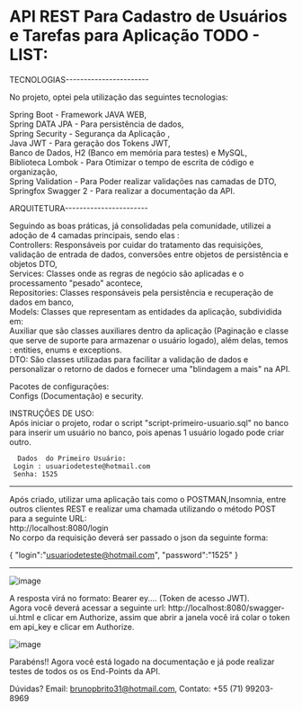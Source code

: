 ﻿# API REST Para Cadastro de Usuários e Tarefas para Aplicação TODO - LIST:

TECNOLOGIAS-----------------------

No projeto, optei pela utilização das seguintes tecnologias:

Spring Boot - Framework JAVA WEB,<br>
Spring DATA JPA - Para persistência de dados,<br>
Spring Security - Segurança da Aplicação ,<br>
Java JWT - Para geração dos Tokens JWT,<br>
Banco  de Dados, H2 (Banco em memória para testes) e MySQL,<br>
Biblioteca Lombok - Para Otimizar o tempo de escrita de código e organização,<br>
Spring Validation - Para Poder realizar validações nas camadas de DTO,<br>
Springfox  Swagger 2 - Para realizar a documentação da API.<br>

ARQUITETURA-----------------------

Seguindo as boas práticas, já consolidadas pela comunidade,  utilizei a adoção de 4 camadas principais, sendo elas : <br>
Controllers:  Responsáveis por cuidar do tratamento das requisições, validação de entrada de dados, conversões entre objetos de persistência e objetos DTO,<br>
Services: Classes onde as regras de negócio são aplicadas e o processamento "pesado" acontece,<br>
Repositories: Classes responsáveis pela persistência e recuperação de dados em banco,<br>
Models: Classes que representam as entidades da aplicação, subdividida em:<br>
Auxiliar que são classes auxiliares dentro da aplicação (Paginação e classe  que serve de suporte para armazenar o usuário logado), além delas, temos : entities,  enums e exceptions.<br>
DTO: São classes utilizadas para facilitar a validação de dados e personalizar o retorno de dados e fornecer uma "blindagem a mais"  na API.<br>

Pacotes de configurações:<br>
Configs (Documentação) e  security.<br>

INSTRUÇÕES DE USO:<br>
Após iniciar o projeto, rodar o script "script-primeiro-usuario.sql"  no banco para inserir um usuário no banco, pois apenas 1 usuário logado pode criar outro.<br>

      Dados  do Primeiro Usuário:
	 Login : usuariodeteste@hotmail.com
	 Senha: 1525
**************************************** 

Após criado, utilizar uma aplicação tais como o POSTMAN,Insomnia, entre outros clientes REST e realizar uma chamada utilizando o método POST para a seguinte URL:<br>
http://localhost:8080/login<br>
No corpo da requisição deverá ser passado o json da seguinte forma:<br>

{
   "login":"usuariodeteste@hotmail.com",
   "password":"1525"
}
**************************************** 

![image](https://user-images.githubusercontent.com/73408388/154881968-475e8503-3376-4ac9-b945-e8486f5e4655.png)<br>


A resposta virá no formato: Bearer  ey.... (Token de acesso JWT).<br>
Agora você deverá acessar a seguinte url:  http://localhost:8080/swagger-ui.html e clicar em Authorize, assim que abrir a janela você irá colar o token em api_key e clicar em Authorize.<br>

![image](https://user-images.githubusercontent.com/73408388/154881931-fed4b326-cc83-42f0-9470-ce8b579750a9.png)<br>
 
Parabéns!! Agora você está logado na documentação e já pode realizar testes de todos os os End-Points da API.<br>

Dúvidas? Email: brunopbrito31@hotmail.com, Contato: +55 (71) 99203-8969<br>

